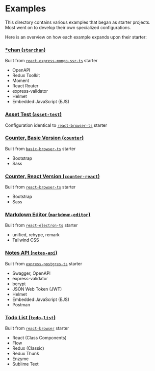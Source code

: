 # Examples

This directory contains various examples that began as starter projects. Most went on to develop their own specialized configurations.

Here is an overview on how each example expands upon their starter:

### [\*chan (`starchan`)](./starchan/)

Built from [`react-express-mongo-ssr-ts`](../starters/react-express-mongo-ssr-ts/) starter

-   OpenAPI
-   Redux Toolkit
-   Moment
-   React Router
-   express-validator
-   Helmet
-   Embedded JavaScript (EJS)

### [Asset Test (`asset-test`)](./asset-test/)

Configuration identical to [`react-browser-ts`](../starters/react-browser-ts/) starter

### [Counter, Basic Version (`counter`)](./counter/)

Built from [`basic-browser-ts`](../starters/basic-browser-ts/) starter

-   Bootstrap
-   Sass

### [Counter, React Version (`counter-react`)](./counter-react/)

Built from [`react-browser-ts`](../starters/react-browser-ts/) starter

-   Bootstrap
-   Sass

### [Markdown Editor (`markdown-editor`)](./markdown-editor/)

Built from [`react-electron-ts`](../starters/react-electron-ts/) starter

-   unified, rehype, remark
-   Tailwind CSS

### [Notes API (`notes-api`)](./notes-api/)

Built from [`express-postgres-ts`](../starters/express-postgres-ts/) starter

-   Swagger, OpenAPI
-   express-validator
-   bcrypt
-   JSON Web Token (JWT)
-   Helmet
-   Embedded JavaScript (EJS)
-   Postman

### [Todo List (`todo-list`)](./todo-list/)

Built from [`react-browser`](../starters/react-browser/) starter

-   React (Class Components)
-   Flow
-   Redux (Classic)
-   Redux Thunk
-   Enzyme
-   Sublime Text
